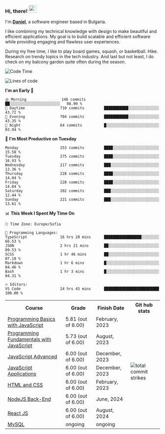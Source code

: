 ### Hi, there! <img src="https://emojis.slackmojis.com/emojis/images/1536351075/4594/blob-wave.gif" width="25"/>

I'm [**Daniel**](https://danielbatanov.netlify.app/), a software engineer based in Bulgaria.   

I like combining my technical knowledge with design to make beautiful and efficient applications. My goal is to build scalable and efficient software while providing engaging and flawless user experiences.

During my free time, I like to play board games, squash, or basketball. Hike. Research on trendy topics in the tech industry. And last but not least, I do check on my balcony garden quite often during the season.

<!--START_SECTION:waka-->
![Code Time](http://img.shields.io/badge/Code%20Time-1%2C173%20hrs%2052%20mins-blue)

![Lines of code](https://img.shields.io/badge/From%20Hello%20World%20I%27ve%20Written-488.0%20thousand%20lines%20of%20code-blue)

**I'm an Early 🐤** 

```text
🌞 Morning                146 commits         ██░░░░░░░░░░░░░░░░░░░░░░░   08.99 % 
🌆 Daytime                710 commits         ███████████░░░░░░░░░░░░░░   43.72 % 
🌃 Evening                704 commits         ███████████░░░░░░░░░░░░░░   43.35 % 
🌙 Night                  64 commits          █░░░░░░░░░░░░░░░░░░░░░░░░   03.94 % 
```
📅 **I'm Most Productive on Tuesday** 

```text
Monday                   253 commits         ████░░░░░░░░░░░░░░░░░░░░░   15.58 % 
Tuesday                  275 commits         ████░░░░░░░░░░░░░░░░░░░░░   16.93 % 
Wednesday                217 commits         ███░░░░░░░░░░░░░░░░░░░░░░   13.36 % 
Thursday                 228 commits         ████░░░░░░░░░░░░░░░░░░░░░   14.04 % 
Friday                   228 commits         ████░░░░░░░░░░░░░░░░░░░░░   14.04 % 
Saturday                 202 commits         ███░░░░░░░░░░░░░░░░░░░░░░   12.44 % 
Sunday                   221 commits         ███░░░░░░░░░░░░░░░░░░░░░░   13.61 % 
```


📊 **This Week I Spent My Time On** 

```text
🕑︎ Time Zone: Europe/Sofia

💬 Programming Languages: 
TypeScript               16 hrs 28 mins      █████████████████░░░░░░░░   66.53 % 
JSON                     2 hrs 21 mins       ██░░░░░░░░░░░░░░░░░░░░░░░   09.53 % 
SCSS                     1 hr 46 mins        ██░░░░░░░░░░░░░░░░░░░░░░░   07.18 % 
Markdown                 1 hr 6 mins         █░░░░░░░░░░░░░░░░░░░░░░░░   04.46 % 
Bash                     1 hr 3 mins         █░░░░░░░░░░░░░░░░░░░░░░░░   04.31 % 

🔥 Editors: 
VS Code                  24 hrs 45 mins      █████████████████████████   100.00 % 
```


<!--END_SECTION:waka-->


<table>
  <tr>
    <th>Course</th>
    <th>Grade</th>
    <th>Finish Date</th>
    <th>Git hub stats</th>
  </tr>
  <tr>
    <td><a href="https://softuni.bg/Certificates/Details/159814/4fcfee60">Programming Basics with JavaScript</a></td>
    <td>5.81 (out of 6.00)</td>
    <td>February, 2023</td>
    <td rowspan="8"><img align="center" src="https://github-readme-streak-stats.herokuapp.com/?user=batanoffs&layout=compact&hide_border=true" alt="total commit strikes"/></td>
  </tr>
  <tr>
    <td><a href="https://softuni.bg/Certificates/Details/180198/31625e83">Programming Fundamentals with JavaScript</a></td>
    <td>5.73 (out of 6.00)</td>
    <td>August, 2023</td>
  </tr>
  <tr>
    <td><a href="https://softuni.bg/Certificates/Details/195467/d2fe5f99">JavaScript Advanced</a></td>
    <td>6.00 (out of 6.00)</td>
    <td>December, 2023</td>
  </tr>
  <tr>
    <td><a href="https://softuni.bg/Certificates/Details/195298/1f9f9bde">JavaScript Applications</a></td>
    <td>6.00 (out of 6.00)</td>
    <td>December, 2023</td>
  </tr>
  <tr>
    <td><a href="https://softuni.bg/certificates/details/205221/f430eb0f">HTML and CSS</a></td>
    <td>6.00 (out of 6.00)</td>
    <td>February, 2023</td>
  </tr>
  <tr>
    <td><a href="https://softuni.bg/certificates/details/218275/6b86be8a">NodeJS Back-End</a></td>
    <td>6.00 (out of 6.00)</td>
    <td>June, 2024</td>
  </tr>
  <tr>
    <td><a href="https://softuni.bg/Certificates/Details/223751/509209a4">React JS</a></td>
    <td>6.00 (out of 6.00)</td>
    <td>August, 2024</td>
  </tr>
  <tr>
    <td><a href="">MySQL</a></td>
    <td> ongoing</td>
    <td> ongoing</td>
  </tr>
</table>

 <!-- <a href="#"><img align="center" src="https://github-profile-trophy.vercel.app/?username=batanoffs&column=-1&margin-w=8&margin-h=2" alt="GitHub Trophies" /></a> -->



